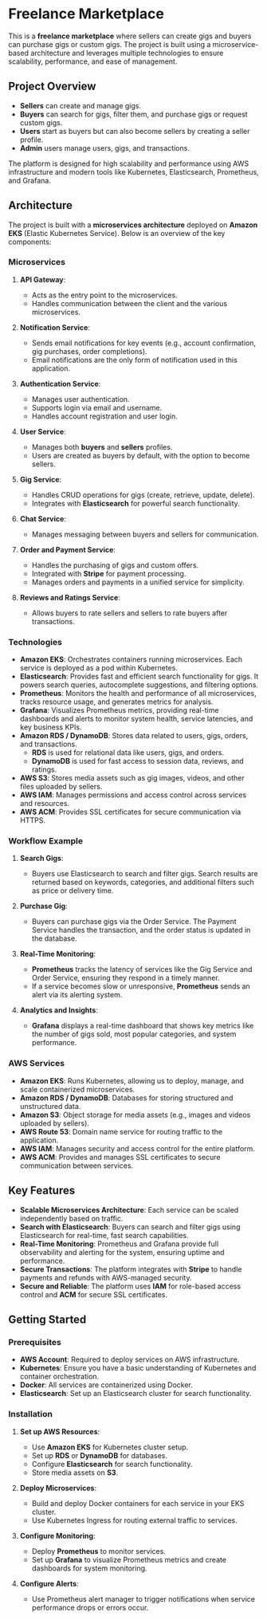 # Freelance Marketplace

This is a **freelance marketplace** where sellers can create gigs and buyers can purchase gigs or custom gigs. The project is built using a microservice-based architecture and leverages multiple technologies to ensure scalability, performance, and ease of management.

## Project Overview

- **Sellers** can create and manage gigs.
- **Buyers** can search for gigs, filter them, and purchase gigs or request custom gigs.
- **Users** start as buyers but can also become sellers by creating a seller profile.
- **Admin** users manage users, gigs, and transactions.

The platform is designed for high scalability and performance using AWS infrastructure and modern tools like Kubernetes, Elasticsearch, Prometheus, and Grafana.

## Architecture

The project is built with a **microservices architecture** deployed on **Amazon EKS** (Elastic Kubernetes Service). Below is an overview of the key components:

### Microservices

1. **API Gateway**:
   - Acts as the entry point to the microservices.
   - Handles communication between the client and the various microservices.

2. **Notification Service**:
   - Sends email notifications for key events (e.g., account confirmation, gig purchases, order completions).
   - Email notifications are the only form of notification used in this application.

3. **Authentication Service**:
   - Manages user authentication.
   - Supports login via email and username.
   - Handles account registration and user login.

4. **User Service**:
   - Manages both **buyers** and **sellers** profiles.
   - Users are created as buyers by default, with the option to become sellers.

5. **Gig Service**:
   - Handles CRUD operations for gigs (create, retrieve, update, delete).
   - Integrates with **Elasticsearch** for powerful search functionality.

6. **Chat Service**:
   - Manages messaging between buyers and sellers for communication.

7. **Order and Payment Service**:
   - Handles the purchasing of gigs and custom offers.
   - Integrated with **Stripe** for payment processing.
   - Manages orders and payments in a unified service for simplicity.

8. **Reviews and Ratings Service**:
   - Allows buyers to rate sellers and sellers to rate buyers after transactions.

### Technologies

- **Amazon EKS**: Orchestrates containers running microservices. Each service is deployed as a pod within Kubernetes.
- **Elasticsearch**: Provides fast and efficient search functionality for gigs. It powers search queries, autocomplete suggestions, and filtering options.
- **Prometheus**: Monitors the health and performance of all microservices, tracks resource usage, and generates metrics for analysis.
- **Grafana**: Visualizes Prometheus metrics, providing real-time dashboards and alerts to monitor system health, service latencies, and key business KPIs.
- **Amazon RDS / DynamoDB**: Stores data related to users, gigs, orders, and transactions.
  - **RDS** is used for relational data like users, gigs, and orders.
  - **DynamoDB** is used for fast access to session data, reviews, and ratings.
- **AWS S3**: Stores media assets such as gig images, videos, and other files uploaded by sellers.
- **AWS IAM**: Manages permissions and access control across services and resources.
- **AWS ACM**: Provides SSL certificates for secure communication via HTTPS.

### Workflow Example

1. **Search Gigs**:
   - Buyers use Elasticsearch to search and filter gigs. Search results are returned based on keywords, categories, and additional filters such as price or delivery time.

2. **Purchase Gig**:
   - Buyers can purchase gigs via the Order Service. The Payment Service handles the transaction, and the order status is updated in the database.

3. **Real-Time Monitoring**:
   - **Prometheus** tracks the latency of services like the Gig Service and Order Service, ensuring they respond in a timely manner.
   - If a service becomes slow or unresponsive, **Prometheus** sends an alert via its alerting system.

4. **Analytics and Insights**:
   - **Grafana** displays a real-time dashboard that shows key metrics like the number of gigs sold, most popular categories, and system performance.

### AWS Services

- **Amazon EKS**: Runs Kubernetes, allowing us to deploy, manage, and scale containerized microservices.
- **Amazon RDS / DynamoDB**: Databases for storing structured and unstructured data.
- **Amazon S3**: Object storage for media assets (e.g., images and videos uploaded by sellers).
- **AWS Route 53**: Domain name service for routing traffic to the application.
- **AWS IAM**: Manages security and access control for the entire platform.
- **AWS ACM**: Provides and manages SSL certificates to secure communication between services.

## Key Features

- **Scalable Microservices Architecture**: Each service can be scaled independently based on traffic.
- **Search with Elasticsearch**: Buyers can search and filter gigs using Elasticsearch for real-time, fast search capabilities.
- **Real-Time Monitoring**: Prometheus and Grafana provide full observability and alerting for the system, ensuring uptime and performance.
- **Secure Transactions**: The platform integrates with **Stripe** to handle payments and refunds with AWS-managed security.
- **Secure and Reliable**: The platform uses **IAM** for role-based access control and **ACM** for secure SSL certificates.

## Getting Started

### Prerequisites

- **AWS Account**: Required to deploy services on AWS infrastructure.
- **Kubernetes**: Ensure you have a basic understanding of Kubernetes and container orchestration.
- **Docker**: All services are containerized using Docker.
- **Elasticsearch**: Set up an Elasticsearch cluster for search functionality.

### Installation

1. **Set up AWS Resources**:
   - Use **Amazon EKS** for Kubernetes cluster setup.
   - Set up **RDS** or **DynamoDB** for databases.
   - Configure **Elasticsearch** for search functionality.
   - Store media assets on **S3**.

2. **Deploy Microservices**:
   - Build and deploy Docker containers for each service in your EKS cluster.
   - Use Kubernetes Ingress for routing external traffic to services.

3. **Configure Monitoring**:
   - Deploy **Prometheus** to monitor services.
   - Set up **Grafana** to visualize Prometheus metrics and create dashboards for system monitoring.

4. **Configure Alerts**:
   - Use Prometheus alert manager to trigger notifications when service performance drops or errors occur.